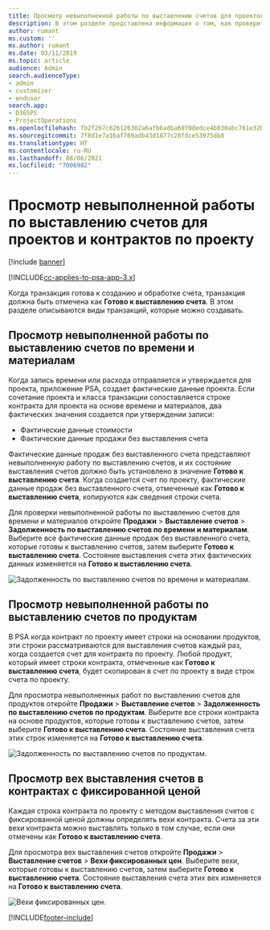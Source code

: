 ```yaml
---
title: Просмотр невыполненной работы по выставлению счетов для проектов и контрактов по проекту
description: В этом разделе представлена информация о том, как проверить невыполненные работы по времени, расходам и продуктам, а также как отметить их как готовые к выставлению счетов.
author: rumant
ms.custom: ''
ms.author: rumant
ms.date: 03/11/2019
ms.topic: article
audience: Admin
search.audienceType:
- admin
- customizer
- enduser
search.app:
- D365PS
- ProjectOperations
ms.openlocfilehash: fb2f267c626126302a6afb6adba6070dedce4b030abc761e32b23df174d49ecb
ms.sourcegitcommit: 7f8d1e7a16af769adb43d1877c28fdce53975db8
ms.translationtype: HT
ms.contentlocale: ru-RU
ms.lasthandoff: 08/06/2021
ms.locfileid: "7006982"
---
```

# <a name="review-the-invoicing-backlog-on-projects-and-project-contracts"></a>Просмотр невыполненной работы по выставлению счетов для проектов и контрактов по проекту

[!include [banner](../includes/psa-now-project-operations.md)]

[!INCLUDE[cc-applies-to-psa-app-3.x](../includes/cc-applies-to-psa-app-3x.md)]

Когда транзакция готова к созданию и обработке счета, транзакция должна быть отмечена как **Готово к выставлению счета**. В этом разделе описываются виды транзакций, которые можно создавать.

## <a name="review-the-time-and-material-billing-backlog"></a>Просмотр невыполненной работы по выставлению счетов по времени и материалам

Когда запись времени или расхода отправляется и утверждается для проекта, приложение PSA, создает фактические данные проекта. Если сочетание проекта и класса транзакции сопоставляется строке контракта для проекта на основе времени и материалов, два фактических значения создается при утверждении записи:

- Фактические данные стоимости 
- Фактические данные продажи без выставления счета

Фактические данные продаж без выставленного счета представляют невыполненную работу по выставлению счетов, и их состояние выставления счетов должно быть установлено в значение **Готово к выставлению счета**. Когда создается счет по проекту, фактические данные продаж без выставленного счета, отмеченные как **Готово к выставлению счета**, копируются как сведения строки счета.

Для проверки невыполненной работы по выставлению счетов для времени и материалов откройте **Продажи** \> **Выставление счетов** \> **Задолженность по выставлению счетов по времени и материалам**. Выберите все фактические данные продаж без выставленного счета, которые готовы к выставлению счетов, затем выберите **Готово к выставлению счета**. Состояние выставления счета этих фактических данных изменяется на **Готово к выставлению счета**.

![Задолженность по выставлению счетов по времени и материалам.](media/TMBacklog.png)

## <a name="review-the-product-billing-backlog"></a>Просмотр невыполненной работы по выставлению счетов по продуктам

В PSA когда контракт по проекту имеет строки на основании продуктов, эти строки рассматриваются для выставления счетов каждый раз, когда создается счет для контракта по проекту. Любой продукт, который имеет строки контракта, отмеченные как **Готово к выставлению счета**, будет скопирован в счет по проекту в виде строк счета по проекту.

Для просмотра невыполненных работ по выставлению счетов для продуктов откройте **Продажи** \> **Выставление счетов** \> **Задолженность по выставлению счетов по продуктам**. Выберите все строки контракта на основе продуктов, которые готовы к выставлению счетов, затем выберите **Готово к выставлению счета**. Состояние выставления счета этих строк изменяется на **Готово к выставлению счета**.

![Задолженность по выставлению счетов по продуктам.](media/ProductBacklog.png)

## <a name="review-billing-milestones-on-fixed-price-contracts"></a>Просмотр вех выставления счетов в контрактах с фиксированной ценой

Каждая строка контракта по проекту с методом выставления счетов с фиксированной ценой должны определять вехи контракта. Счета за эти вехи контракта можно выставлять только в том случае, если они отмечены как **Готово к выставлению счета**. 

Для просмотра вех выставления счетов откройте **Продажи** \> **Выставление счетов** \> **Вехи фиксированных цен**. Выберите вехи, которые готовы к выставлению счетов, затем выберите **Готово к выставлению счета**. Состояние выставления счета этих вех изменяется на **Готово к выставлению счета**.

![Вехи фиксированных цен.](media/FPBacklog.png)


[!INCLUDE[footer-include](../includes/footer-banner.md)]